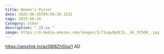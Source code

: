 ```yaml
---
title: Women’s Purse!
date: 2025-06-26T09:58:28.123Z
tags: 2025-06-26
Category: other
description: " 23.xx "
image: https://m.media-amazon.com/images/I/71uqy8pQC3L._AC_SY500_.jpg
---
```

https://amzlink.to/az08I8ZhSlgz1
AD